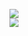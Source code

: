 [![](https://img.shields.io/badge/Made%20With-Github%20Spray-lightgrey.svg?style=for-the-badge&logo=github)](https://github.com/Annihil/github-spray#5774)  
[![](https://i.imgur.com/2DrTn0Z.gif)](https://github.com/Annihil/github-spray)